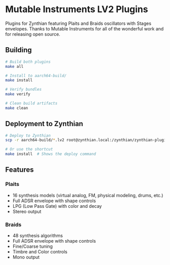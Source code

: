 # Mutable Instruments LV2 Plugins

Plugins for Zynthian featuring Plaits and Braids oscillators with Stages envelopes. Thanks to Mutable Instruments for all of the wonderful work and for releasing open source.
## Building

```bash
# Build both plugins
make all

# Install to aarch64-build/
make install

# Verify bundles
make verify

# Clean build artifacts
make clean
```

## Deployment to Zynthian

```bash
# Deploy to Zynthian
scp -r aarch64-build/*.lv2 root@zynthian.local:/zynthian/zynthian-plugins/lv2/

# Or use the shortcut
make install  # Shows the deploy command
```

## Features

### Plaits
- 16 synthesis models (virtual analog, FM, physical modeling, drums, etc.)
- Full ADSR envelope with shape controls
- LPG (Low Pass Gate) with color and decay
- Stereo output

### Braids
- 48 synthesis algorithms
- Full ADSR envelope with shape controls
- Fine/Coarse tuning
- Timbre and Color controls
- Mono output
